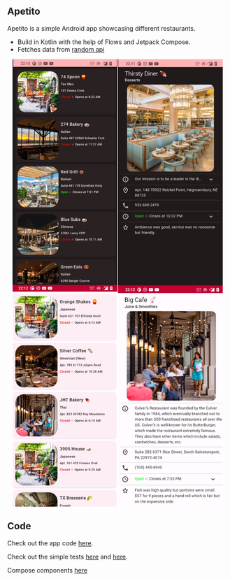 <!-- ABOUT THE PROJECT -->
## Apetito

Apetito is a simple Android app showcasing different restaurants. 
- Build in Kotlin with the help of Flows and Jetpack Compose.
- Fetches data from [random api](https://random-data-api.com/api/restaurant/random_restaurant?size=5)


<p align="center">
  <a href="https://github.com/vasilije15/apetito/tree/master">
      <img src="Screenshots.png" alt="App Screenshots">
  </a>

## Code
Check out the app code [here](https://github.com/vasilije15/apetito/tree/master/app/src/main/java/com/vaske/restaurants).

Check out the simple tests [here](https://github.com/vasilije15/apetito/blob/master/app/src/test/java/com/vaske/restaurants/ui/RestaurantsViewModelTest.kt) and [here](https://github.com/vasilije15/apetito/tree/master/app/src/androidTest/java/com/vaske/restaurants/ui/components).

Compose components [here](https://github.com/vasilije15/apetito/tree/master/app/src/main/java/com/vaske/restaurants/ui/components)

